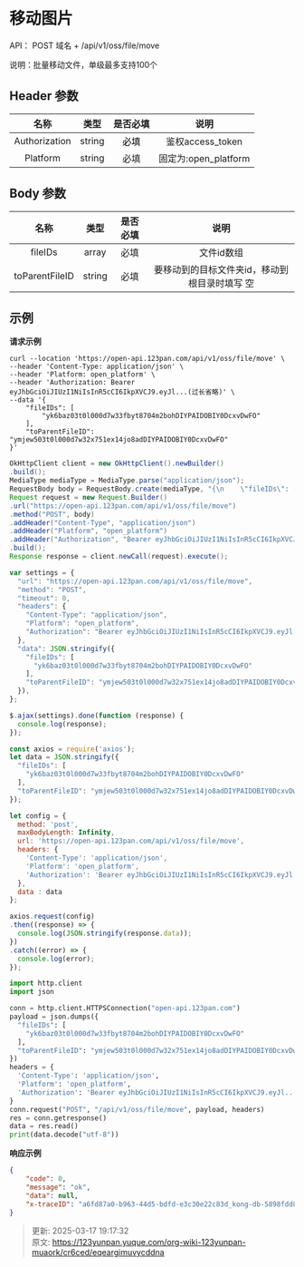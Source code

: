 # 移动图片

API： POST 域名 + /api/v1/oss/file/move

说明：批量移动文件，单级最多支持100个

## Header 参数
| **名称** | **类型** | **是否必填** | **说明** |
| :---: | :---: | :---: | :---: |
| Authorization | string | <font style="color:#000000;">必填</font> | 鉴权access_token |
| Platform | string | 必填 | 固定为:open_platform |


## Body 参数
| **名称** | **类型** | **是否必填** | **说明** |
| :---: | :---: | :---: | :---: |
| fileIDs | array | 必填 | 文件id数组 |
| toParentFileID | string | 必填 | 要移动到的目标文件夹id，移动到根目录时填写 空 |


## 示例
**请求示例**

```shell
curl --location 'https://open-api.123pan.com/api/v1/oss/file/move' \
--header 'Content-Type: application/json' \
--header 'Platform: open_platform' \
--header 'Authorization: Bearer eyJhbGciOiJIUzI1NiIsInR5cCI6IkpXVCJ9.eyJl...(过长省略)' \
--data '{
    "fileIDs": [
        "yk6baz03t0l000d7w33fbyt8704m2bohDIYPAIDOBIY0DcxvDwFO"
    ],
    "toParentFileID": "ymjew503t0l000d7w32x751ex14jo8adDIYPAIDOBIY0DcxvDwFO" 
}'
```

```java
OkHttpClient client = new OkHttpClient().newBuilder()
.build();
MediaType mediaType = MediaType.parse("application/json");
RequestBody body = RequestBody.create(mediaType, "{\n    \"fileIDs\": [\n        \"yk6baz03t0l000d7w33fbyt8704m2bohDIYPAIDOBIY0DcxvDwFO\"\n    ],\n    \"toParentFileID\": \"ymjew503t0l000d7w32x751ex14jo8adDIYPAIDOBIY0DcxvDwFO\" \n}");
Request request = new Request.Builder()
.url("https://open-api.123pan.com/api/v1/oss/file/move")
.method("POST", body)
.addHeader("Content-Type", "application/json")
.addHeader("Platform", "open_platform")
.addHeader("Authorization", "Bearer eyJhbGciOiJIUzI1NiIsInR5cCI6IkpXVCJ9.eyJl...(过长省略)")
.build();
Response response = client.newCall(request).execute();
```

```javascript
var settings = {
  "url": "https://open-api.123pan.com/api/v1/oss/file/move",
  "method": "POST",
  "timeout": 0,
  "headers": {
    "Content-Type": "application/json",
    "Platform": "open_platform",
    "Authorization": "Bearer eyJhbGciOiJIUzI1NiIsInR5cCI6IkpXVCJ9.eyJl...(过长省略)"
  },
  "data": JSON.stringify({
    "fileIDs": [
      "yk6baz03t0l000d7w33fbyt8704m2bohDIYPAIDOBIY0DcxvDwFO"
    ],
    "toParentFileID": "ymjew503t0l000d7w32x751ex14jo8adDIYPAIDOBIY0DcxvDwFO"
  }),
};

$.ajax(settings).done(function (response) {
  console.log(response);
});
```

```javascript
const axios = require('axios');
let data = JSON.stringify({
  "fileIDs": [
    "yk6baz03t0l000d7w33fbyt8704m2bohDIYPAIDOBIY0DcxvDwFO"
  ],
  "toParentFileID": "ymjew503t0l000d7w32x751ex14jo8adDIYPAIDOBIY0DcxvDwFO"
});

let config = {
  method: 'post',
  maxBodyLength: Infinity,
  url: 'https://open-api.123pan.com/api/v1/oss/file/move',
  headers: { 
    'Content-Type': 'application/json', 
    'Platform': 'open_platform', 
    'Authorization': 'Bearer eyJhbGciOiJIUzI1NiIsInR5cCI6IkpXVCJ9.eyJl...(过长省略)'
  },
  data : data
};

axios.request(config)
.then((response) => {
  console.log(JSON.stringify(response.data));
})
.catch((error) => {
  console.log(error);
});

```

```python
import http.client
import json

conn = http.client.HTTPSConnection("open-api.123pan.com")
payload = json.dumps({
  "fileIDs": [
    "yk6baz03t0l000d7w33fbyt8704m2bohDIYPAIDOBIY0DcxvDwFO"
  ],
  "toParentFileID": "ymjew503t0l000d7w32x751ex14jo8adDIYPAIDOBIY0DcxvDwFO"
})
headers = {
  'Content-Type': 'application/json',
  'Platform': 'open_platform',
  'Authorization': 'Bearer eyJhbGciOiJIUzI1NiIsInR5cCI6IkpXVCJ9.eyJl...(过长省略)'
}
conn.request("POST", "/api/v1/oss/file/move", payload, headers)
res = conn.getresponse()
data = res.read()
print(data.decode("utf-8"))
```

**响应示例**

```json
{
    "code": 0,
    "message": "ok",
    "data": null,
    "x-traceID": "a6fd87a0-b963-44d5-bdfd-e3c30e22c83d_kong-db-5898fdd8c6-t5pvc"
}
```



> 更新: 2025-03-17 19:17:32  
> 原文: <https://123yunpan.yuque.com/org-wiki-123yunpan-muaork/cr6ced/eqeargimuvycddna>
